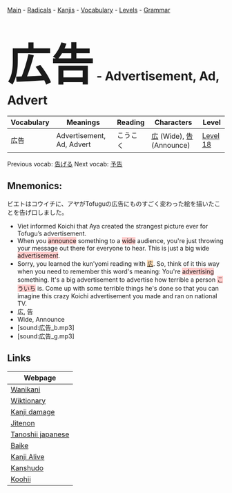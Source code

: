 <style> bigfont {font-size: 100px}</style>
[Main](../README.md) -
[Radicals](../radicals.md) -
[Kanjis](../kanjis.md) -
[Vocabulary](../vocabulary.md) -
[Levels](../levels.md) -
[Grammar](../grammar.md)
# <bigfont> 広告</bigfont> - Advertisement, Ad, Advert 

| Vocabulary | Meanings | Reading | Characters | Level |
| --- | --- | --- | --- | --- |
| 広告 | Advertisement, Ad, Advert | こうこく |  [広](../kanjis/広.md) (Wide), [告](../kanjis/告.md) (Announce) | [Level 18](../levels/wk_level18.md) |

Previous vocab: [告げる](告げる.md) Next vocab: [予告](予告.md) 

## Mnemonics:
ビエトはコウイチに、アヤがTofuguの広告にものすごく変わった絵を描いたことを告げ口しました。
* Viet informed Koichi that Aya created the strangest picture ever for Tofugu’s advertisement.
* When you <span style="background-color:#ffcccb"> announce</span> something to a <span style="background-color:#ffcccb"> wide</span> audience, you're just throwing your message out there for everyone to hear. This is just a big wide <span style="background-color:#ffcccb"> advertisement</span>.
* Sorry, you learned the kun'yomi reading with <span style="background-color:#fed8b1"> [広](https://jisho.org/search/広)</span>. So, think of it this way when you need to remember this word's meaning: You're <span style="background-color:#ffcccb"> advertising</span> something. It's a big advertisement to advertise how terrible a person <span style="background-color:#ffcccb"> こういち</span> is. Come up with some terrible things he's done so that you can imagine this crazy Koichi advertisement you made and ran on national TV.
* 広, 告
* Wide, Announce
* [sound:広告_b.mp3]
* [sound:広告_g.mp3]


## Links 

| Webpage |
| --- |
| [Wanikani          ](https://www.wanikani.com/kanji/広告) |
| [Wiktionary        ](https://en.wiktionary.org/wiki/広告) |
| [Kanji damage      ](http://www.kanjidamage.com/kanji/search?utf8=✓&q=広告) |
| [Jitenon           ](https://jitenon.com/kanji/広告) |
| [Tanoshii japanese ](https://www.tanoshiijapanese.com/dictionary/kanji.cfm?k=広告) |
| [Baike             ](https://baike.baidu.com/item/広告) |
| [Kanji Alive       ](https://app.kanjialive.com/広告) |
| [Kanshudo          ](https://www.kanshudo.com/searchmn?q=広告) |
| [Koohii            ](https://kanji.koohii.com/study/kanji/広告) |
